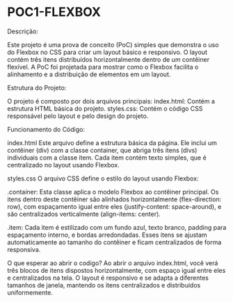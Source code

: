 # POC1-FLEXBOX
Descrição:

Este projeto é uma prova de conceito (PoC) simples que demonstra o uso do Flexbox no CSS para criar um layout básico e responsivo. O layout contém três itens distribuídos horizontalmente dentro de um contêiner flexível. A PoC foi projetada para mostrar como o Flexbox facilita o alinhamento e a distribuição de elementos em um layout.

Estrutura do Projeto:

O projeto é composto por dois arquivos principais:
index.html: Contém a estrutura HTML básica do projeto.
styles.css: Contém o código CSS responsável pelo layout e pelo design do projeto.

Funcionamento do Código:

index.html
Este arquivo define a estrutura básica da página. Ele inclui um contêiner (div) com a classe container, que abriga três itens (divs) individuais com a classe item. Cada item contém texto simples, que é centralizado no layout usando Flexbox.

styles.css
O arquivo CSS define o estilo do layout usando Flexbox:

.container: Esta classe aplica o modelo Flexbox ao contêiner principal. Os itens dentro deste contêiner são alinhados horizontalmente (flex-direction: row), com espaçamento igual entre eles (justify-content: space-around), e são centralizados verticalmente (align-items: center).

.item: Cada item é estilizado com um fundo azul, texto branco, padding para espaçamento interno, e bordas arredondadas. Esses itens se ajustam automaticamente ao tamanho do contêiner e ficam centralizados de forma responsiva.

O que esperar ao abrir o codigo?
Ao abrir o arquivo index.html, você verá três blocos de itens dispostos horizontalmente, com espaço igual entre eles e centralizados na tela. O layout é responsivo e se adapta a diferentes tamanhos de janela, mantendo os itens centralizados e distribuídos uniformemente.
